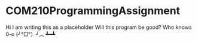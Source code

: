 # COM210ProgrammingAssignment
Hi I am writing this as a placeholder
Will this program be good? Who knows 0-o
(╯°□°）╯︵ ┻━┻
